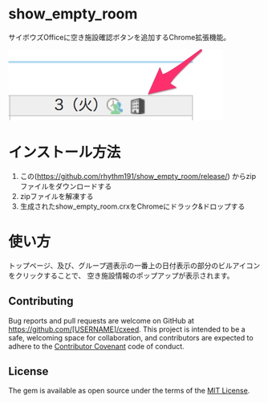 # show_empty_room
サイボウズOfficeに空き施設確認ボタンを追加するChrome拡張機能。

![スクリーンショット](https://github.com/rhythm191/show_empty_room/raw/master/screenshot.jpg)

# インストール方法

1. この(https://github.com/rhythm191/show_empty_room/release/) からzipファイルをダウンロードする
2. zipファイルを解凍する
3. 生成されたshow_empty_room.crxをChromeにドラック&ドロップする

# 使い方

トップページ、及び、グループ週表示の一番上の日付表示の部分のビルアイコンをクリックすることで、
空き施設情報のポップアップが表示されます。


## Contributing

Bug reports and pull requests are welcome on GitHub at https://github.com/[USERNAME]/cxeed. This project is intended to be a safe, welcoming space for collaboration, and contributors are expected to adhere to the [Contributor Covenant](http://contributor-covenant.org) code of conduct.

## License

The gem is available as open source under the terms of the [MIT License](http://opensource.org/licenses/MIT).
